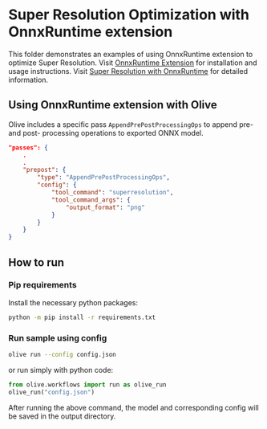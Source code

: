 # Super Resolution Optimization with OnnxRuntime extension
This folder demonstrates an examples of using OnnxRuntime extension to optimize Super Resolution.
Visit [OnnxRuntime Extension](https://github.com/microsoft/onnxruntime-extensions) for installation and
 usage instructions.
Visit [Super Resolution with OnnxRuntime](https://pytorch.org/tutorials/advanced/super_resolution_with_onnxruntime.html)
 for detailed information.

## Using OnnxRuntime extension with Olive
Olive includes a specific pass `AppendPrePostProcessingOps` to append pre- and post- processing operations to exported
 ONNX model.

```json
"passes": {
    .
    .
    "prepost": {
        "type": "AppendPrePostProcessingOps",
        "config": {
            "tool_command": "superresolution",
            "tool_command_args": {
                "output_format": "png"
            }
        }
    }
}
```

## How to run
### Pip requirements
Install the necessary python packages:
```sh
python -m pip install -r requirements.txt
```

### Run sample using config
```sh
olive run --config config.json
```

or run simply with python code:
```python
from olive.workflows import run as olive_run
olive_run("config.json")
```

After running the above command, the model and corresponding config will be saved in the output directory.
